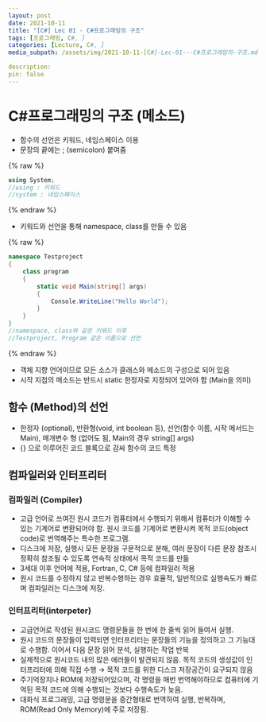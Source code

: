 ```yaml
---
layout: post
date: 2021-10-11
title: "[C#] Lec 01 - C#프로그래밍의 구조"
tags: [프로그래밍, C#, ]
categories: [Lecture, C#, ]
media_subpath: /assets/img/2021-10-11-[C#]-Lec-01---C#프로그래밍의-구조.md

description:  
pin: false
---
```



# C#프로그래밍의 구조 (메소드)

- 함수의 선언은 키워드, 네임스페이스 이용
- 문장의 끝에는 ; (semicolon) 붙여줌


{% raw %}
```c#
using System;
//using : 키워드
//system : 네임스페이스
```
{% endraw %}


- 키워드와 선언을 통해 namespace, class를 만들 수 있음


{% raw %}
```c#
namespace Testproject
{
	class program
	{
		static void Main(string[] args)
		{
			Console.WriteLine("Hello World");
		}
	}
}
//namespace, class와 같은 키워드 이후
//Testproject, Program 같은 이름으로 선언
```
{% endraw %}


- 객체 지향 언어이므로 모든 소스가 클래스와 메소드의 구성으로 되어 있음
- 시작 지점의 메소드는 반드시 static 한정자로 지정되어 있어야 함 (Main을 의미)

## 함수 (Method)의 선언

- 한정자 (optional), 반환형(void, int boolean 등), 선언(함수 이름, 시작 메서드는 Main), 매개변수 형 (없어도 됨, Main의 경우 string[] args)
- {} 으로 이루어진 코드 블록으로 감싸 함수의 코드 특정

## 컴파일러와 인터프리터


### 컴파일러 (Compiler)

- 고급 언어로 쓰여진 원시 코드가 컴퓨터에서 수행되기 위해서 컴퓨터가 이해할 수 있는 기계어로 변환되어야 함. 원시 코드를 기계어로 변환시켜 목적 코드(object code)로 번역해주는 특수한 프로그램.
- 디스크에 저장, 실행시 모든 문장을 구문적으로 분해, 여러 문장이 다른 문장 참조시 정확히 참조될 수 있도록 연속적 상태에서 목적 코드를 만듦
- 3세대 이후 언어에 적용, Fortran, C, C# 등에 컴파일러 적용
- 원시 코드를 수정하지 않고 반복수행하는 경우 효율적, 일반적으로 실행속도가 빠르며 컴파일러는 디스크에 저장.

### 인터프리터(interpeter)

- 고급언어로 작성된 원시코드 명령문들을 한 번에 한 줄씩 읽어 들여서 실행.
- 원시 코드의 문장들이 입력되면 인터프리터는 문장들의 기능을 정의하고 그 기능대로 수행함. 이어서 다음 문장 읽어 분석, 실행하는 작업 반복
- 실제적으로 원시코드 내의 많은 에러들이 발견되지 않음. 목적 코드의 생성값이 인터프리터에 의해 직접 수행 → 목적 코드를 위한 디스크 저장공간이 요구되지 않음
- 주기억장치나 ROM에 저장되어있으며, 각 명령을 매번 번역해야하므로 컴퓨터에 기억된 목적 코드에 의해 수행되는 것보다 수행속도가 늦음.
- 대화식 프로그래밍, 고급 명령문을 중간형태로 번역하여 실행, 반복하며, ROM(Read Only Memory)에 주로 저장됨.


<script>
  window.MathJax = {
    tex: {
      macros: {
        R: "\\mathbb{R}",
        N: "\\mathbb{N}",
        Z: "\\mathbb{Z}",
        Q: "\\mathbb{Q}",
        C: "\\mathbb{C}",
        proj: "\\operatorname{proj}",
        rank: "\\operatorname{rank}",
        im: "\\operatorname{im}",
        dom: "\\operatorname{dom}",
        codom: "\\operatorname{codom}",
        argmax: "\\operatorname*{arg\,max}",
        argmin: "\\operatorname*{arg\,min}",
        "\\{": "\\lbrace",
        "\\}": "\\rbrace",
        sub: "\\subset",
        sup: "\\supset",
        sube: "\\subseteq",
        supe: "\\supseteq"
      },
      tags: "ams",
      strict: false, 
      inlineMath: [["$", "$"], ["\\(", "\\)"]],
      displayMath: [["$$", "$$"], ["\\[", "\\]"]]
    },
    options: {
      skipHtmlTags: ["script", "noscript", "style", "textarea", "pre"]
    }
  };
</script>
<script async src="https://cdn.jsdelivr.net/npm/mathjax@3/es5/tex-mml-chtml.js"></script>
